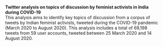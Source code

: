 **Twitter analysis on topics of discussion by feminist activists in India during COVID-19**  
This analysis aims to identify key topics of discussion from a corpus of tweets by Indian feminist activists, tweeted during the COVID-19 pandemic (March 2020 to August 2020). This analysis includes a total of 69,198 tweets from 59 user accounts, tweeted between 25 March 2020 and 14 August 2020. 
